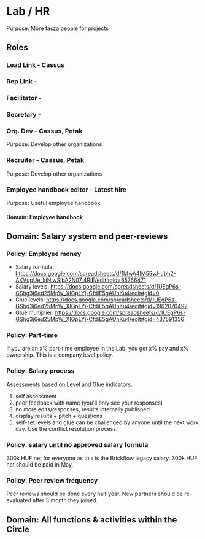 # Lab / HR
Purpose: More fasza people for projects

## Roles

### Lead Link - Cassus
### Rep Link -
### Facilitator -
### Secretary -

### Org. Dev - Cassus, Petak
Purpose: Develop other organizations

### Recruiter - Cassus, Petak
Purpose: Develop other organizations

### Employee handbook editor - Latest hire
Purpose: Useful employee handbook

#### Domain: Employee handbook


## Domain: Salary system and peer-reviews

### Policy: Employee money
 - Salary formula: https://docs.google.com/spreadsheets/d/1kfwA4IM55vJ-dbh2-AKVupUe_kiNiwSjbA2N07_4RiE/edit#gid=65766471
 - Salary levels: https://docs.google.com/spreadsheets/d/1UEgP6s-GShg3j6ed25MpW_XIGpLYj-CfdiE5gAUnKu4/edit#gid=0
 - Glue levels: https://docs.google.com/spreadsheets/d/1UEgP6s-GShg3j6ed25MpW_XIGpLYj-CfdiE5gAUnKu4/edit#gid=1962070492
 - Glue multiplier: https://docs.google.com/spreadsheets/d/1UEgP6s-GShg3j6ed25MpW_XIGpLYj-CfdiE5gAUnKu4/edit#gid=437591356

### Policy: Part-time
If you are an x% part-time employee in the Lab, you get x% pay and x% ownership. 
This is a company level policy.

### Policy: Salary process
Assessments based on Level and Glue indicators.
 1. self assessment 
 2. peer feedback with name (you'll only see your responses) 
 3. no more edits/responses, results internally published 
 4. display results + pitch + questions 
 5. self-set levels and glue can be challenged by anyone until the next work day. Use the conflict resolution process.

### Policy: salary until no approved salary formula
300k HUF net for everyone as this is the Brickflow legacy salary. 300k HUF net should be paid in May.

### Policy: Peer review frequency
Peer reviews should be done every half year. New partners should be re-evaluated after 3 month they joined.


## Domain: All functions & activities within the Circle

